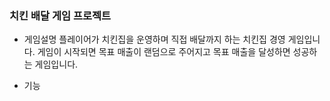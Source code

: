 ### 치킨 배달 게임 프로젝트

 * 게임설명
 플레이어가 치킨집을 운영하며 직접 배달까지 하는 치킨집 경영 게임입니다.
 게임이 시작되면 목표 매출이 랜덤으로 주어지고 목표 매출을 달성하면 성공하는 게임입니다.
 
 
 * 기능
 
